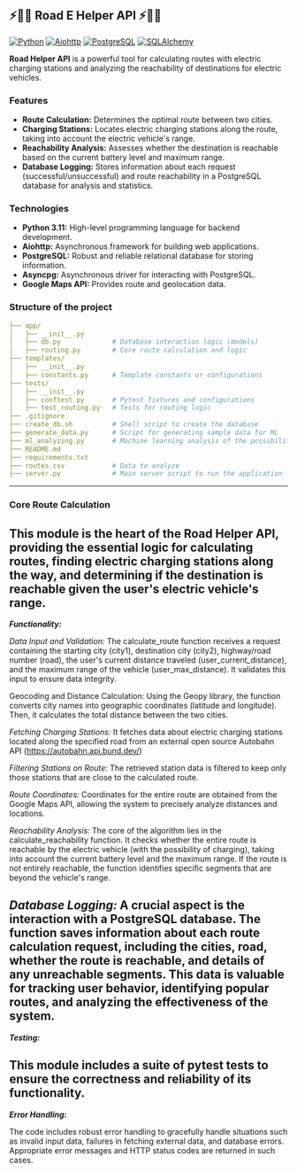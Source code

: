 ##  ⚡🔌🚗 Road E Helper API ⚡🔌🚗

[![Python](https://img.shields.io/badge/Python-3.11-blue.svg)](https://www.python.org/)
[![Aiohttp](https://img.shields.io/badge/Aiohttp-3.9.5-green.svg)](https://docs.aiohttp.org/en/stable/)
[![PostgreSQL](https://img.shields.io/badge/PostgreSQL-14-orange.svg)](https://www.postgresql.org/)
[![SQLAlchemy](https://img.shields.io/badge/SQLAlchemy-2.0.31-green.svg)](https://www.sqlalchemy.org/)

**Road Helper API** is a powerful tool for calculating routes with electric charging stations and analyzing the reachability of destinations for electric vehicles.

### Features

- **Route Calculation:** Determines the optimal route between two cities.
- **Charging Stations:** Locates electric charging stations along the route, taking into account the electric vehicle's range.
- **Reachability Analysis:** Assesses whether the destination is reachable based on the current battery level and maximum range.
- **Database Logging:** Stores information about each request (successful/unsuccessful) and route reachability in a PostgreSQL database for analysis and statistics.

### Technologies

- **Python 3.11:** High-level programming language for backend development.
- **Aiohttp:** Asynchronous framework for building web applications.
- **PostgreSQL:** Robust and reliable relational database for storing information.
- **Asyncpg:** Asynchronous driver for interacting with PostgreSQL.
- **Google Maps API:** Provides route and geolocation data.

### Structure of the project
```yaml
├── app/                   
│   ├── __init__.py        
│   ├── db.py             # Database interaction logic (models)
│   ├── routing.py        # Core route calculation and logic 
├── templates/         
│   ├── __init__.py    
│   ├── constants.py      # Template constants or configurations
├── tests/                 
│   ├── __init__.py
│   ├── conftest.py       # Pytest fixtures and configurations
│   ├── test_routing.py   # Tests for routing logic
├── .gitignore            
├── create_db.sh          # Shell script to create the database
├── generate_data.py      # Script for generating sample data for ML
├── ml_analyzing.py       # Machine learning analysis of the possibility of route
├── README.md             
├── requirements.txt      
├── routes.csv            # Data to analyze
├── server.py             # Main server script to run the application
```
___
### Core Route Calculation
This module is the heart of the Road Helper API, providing the essential logic for calculating routes, finding electric charging stations along the way, and determining if the destination is reachable given the user's electric vehicle's range.
---
***Functionality:***

*Data Input and Validation:* The calculate_route function receives a request containing the starting city (city1), destination city (city2), highway/road number (road), the user's current distance traveled (user_current_distance), and the maximum range of the vehicle (user_max_distance). It validates this input to ensure data integrity.

Geocoding and Distance Calculation: Using the Geopy library, the function converts city names into geographic coordinates (latitude and longitude). Then, it calculates the total distance between the two cities.

*Fetching Charging Stations:* It fetches data about electric charging stations located along the specified road from an external open source Autobahn API (https://autobahn.api.bund.dev/) 

*Filtering Stations on Route:* The retrieved station data is filtered to keep only those stations that are close to the calculated route.

*Route Coordinates:* Coordinates for the entire route are obtained from the Google Maps API, allowing the system to precisely analyze distances and locations.

*Reachability Analysis:* The core of the algorithm lies in the calculate_reachability function. It checks whether the entire route is reachable by the electric vehicle (with the possibility of charging), taking into account the current battery level and the maximum range. If the route is not entirely reachable, the function identifies specific segments that are beyond the vehicle's range.

*Database Logging:*  A crucial aspect is the interaction with a PostgreSQL database. The function saves information about each route calculation request, including the cities, road, whether the route is reachable, and details of any unreachable segments. This data is valuable for tracking user behavior, identifying popular routes, and analyzing the effectiveness of the system.
---
***Testing:***

This module includes a suite of pytest tests to ensure the correctness and reliability of its functionality.
---
***Error Handling:***

The code includes robust error handling to gracefully handle situations such as invalid input data, failures in fetching external data, and database errors. Appropriate error messages and HTTP status codes are returned in such cases.


